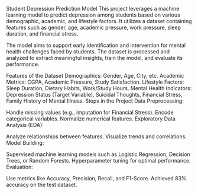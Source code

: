 Student Depression Prediction Model
This project leverages a machine learning model to predict depression among students based on various demographic, academic, and lifestyle factors. It utilizes a dataset containing features such as gender, age, academic pressure, work pressure, sleep duration, and financial stress.

The model aims to support early identification and intervention for mental health challenges faced by students. The dataset is processed and analyzed to extract meaningful insights, train the model, and evaluate its performance.

Features of the Dataset
Demographics: Gender, Age, City, etc.
Academic Metrics: CGPA, Academic Pressure, Study Satisfaction.
Lifestyle Factors: Sleep Duration, Dietary Habits, Work/Study Hours.
Mental Health Indicators: Depression Status (Target Variable), Suicidal Thoughts, Financial Stress, Family History of Mental Illness.
Steps in the Project
Data Preprocessing:

Handle missing values (e.g., imputation for Financial Stress).
Encode categorical variables.
Normalize numerical features.
Exploratory Data Analysis (EDA):

Analyze relationships between features.
Visualize trends and correlations.
Model Building:

Supervised machine learning models such as Logistic Regression, Decision Trees, or Random Forests.
Hyperparameter tuning for optimal performance.
Evaluation:

Use metrics like Accuracy, Precision, Recall, and F1-Score.
Achieved 83% accuracy on the test dataset.
